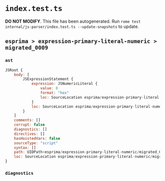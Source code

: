 # `index.test.ts`

**DO NOT MODIFY**. This file has been autogenerated. Run `rome test internal/js-parser/index.test.ts --update-snapshots` to update.

## `esprima > expression-primary-literal-numeric > migrated_0009`

### `ast`

```javascript
JSRoot {
	body: [
		JSExpressionStatement {
			expression: JSNumericLiteral {
				value: 0
				format: "hex"
				loc: SourceLocation esprima/expression-primary-literal-numeric/migrated_0009/input.js 1:0-1:3
			}
			loc: SourceLocation esprima/expression-primary-literal-numeric/migrated_0009/input.js 1:0-1:4
		}
	]
	comments: []
	corrupt: false
	diagnostics: []
	directives: []
	hasHoistedVars: false
	sourceType: "script"
	syntax: []
	path: UIDPath<esprima/expression-primary-literal-numeric/migrated_0009/input.js>
	loc: SourceLocation esprima/expression-primary-literal-numeric/migrated_0009/input.js 1:0-1:4
}
```

### `diagnostics`

```

```

